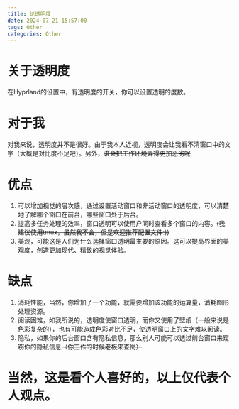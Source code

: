 ```yaml
---
title: 论透明度
date: 2024-07-21 15:57:00
tags: Other
categories: Other
---
```

# 关于透明度
在Hyprland的设置中，有透明度的开关，你可以设置透明的度数。
# 对于我
对我来说，透明度并不是很好。由于我本人近视，透明度会让我看不清窗口中的文字（大概是对比度不足吧）。另外，~~谁会把工作环境弄得更加恶劣呢~~
# 优点
1. 可以增加视觉的层次感，通过设置活动窗口和非活动窗口的透明度，可以清楚地了解哪个窗口在前台，哪些窗口处于后台。
2. 提高多任务处理的效率，窗口透明可以使用户同时查看多个窗口的内容。~~(我建议使用tmux，虽然我不会，但是欢迎推荐配置文件:))~~
3. 美观，可能这是人们为什么选择窗口透明最主要的原因。这可以提高界面的美观度，创造更加现代、精致的视觉体验。
# 缺点
1. 消耗性能，当然，你增加了一个功能，就需要增加该功能的运算量，消耗图形处理资源。
2. 阅读困难，如我所说的，透明度使窗口透明，而你又使用了壁纸（一般来说是色彩复杂的），也有可能造成色彩对比不足，使透明窗口上的文字难以阅读。
3. 隐私，如果你的后台窗口含有隐私信息，那么别人可能可以透过前台窗口来窥窃你的隐私信息~~（你工作的时候老板来查岗）~~
# 当然，这是看个人喜好的，以上仅代表个人观点。

